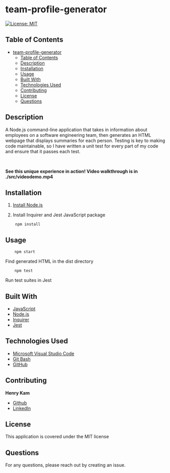 # team-profile-generator

[![License: MIT](https://img.shields.io/badge/License-MIT-yellow.svg)](https://opensource.org/licenses/MIT)

## Table of Contents

- [team-profile-generator](#team-profile-generator)
  - [Table of Contents](#table-of-contents)
  - [Description](#description)
  - [Installation](#installation)
  - [Usage](#usage)
  - [Built With](#built-with)
  - [Technologies Used](#technologies-used)
  - [Contributing](#contributing)
  - [License](#license)
  - [Questions](#questions)
  

## Description

A Node.js command-line application that takes in information about employees on a software engineering team, then generates an HTML webpage that displays summaries for each person. Testing is key to making code maintainable, so I have written a unit test for every part of my code and ensure that it passes each test.

 <br />

**See this unique experience in action! Video walkthrough is in ./src/videodemo.mp4**


## Installation

1. [Install Node.js](https://nodejs.org/en/download/) 

2. Install Inquirer and Jest JavaScript package

        npm install

## Usage

        npm start

Find generated HTML in the dist directory

        npm test
Run test suites in Jest


## Built With

* [JavaScript](https://developer.mozilla.org/en-US/docs/Web/JavaScript)
* [Node.js](https://nodejs.org/en/)
* [Inquirer](https://www.npmjs.com/package/inquirer)
* [Jest](https://www.npmjs.com/package/jest)



## Technologies Used

* [Microsoft Visual Studio Code](https://code.visualstudio.com/)
* [Git Bash](https://git-scm.com/downloads)
* [GitHub](https://github.com/)

## Contributing


**Henry Kam**

- [Github](https://github.com/gulpinhenry)
- [LinkedIn](https://www.linkedin.com/in/kamhenry/)


## License

This application is covered under the MIT license

## Questions

For any questions, please reach out by creating an issue.
